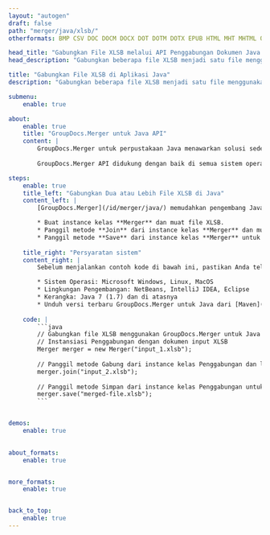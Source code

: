 ```yaml
---
layout: "autogen"
draft: false
path: "merger/java/xlsb/"
otherformats: BMP CSV DOC DOCM DOCX DOT DOTM DOTX EPUB HTML MHT MHTML ODP ODS ODT OTP OTT PDF PNG POTM POTX PPS PPSM PPSX PPT PPTM PPTX PS RTF TEX TIF TIFF TSV TXT VDX VSDM VSDX VSSM VSSX VSTM VSTX VSX VTX XLAM XLS XLSM XLSX XLT XLTM XLTX XPS

head_title: "Gabungkan File XLSB melalui API Penggabungan Dokumen Java & J2SE"
head_description: "Gabungkan beberapa file XLSB menjadi satu file menggunakan API penggabungan dokumen Java dengan semua data, gaya, dan pemformatan sebagai dokumen sumber."

title: "Gabungkan File XLSB di Aplikasi Java"
description: "Gabungkan beberapa file XLSB menjadi satu file menggunakan API penggabungan dokumen Java. Gabungkan halaman atau rentang halaman yang dipilih dari berbagai dokumen sumber menjadi satu dokumen hasil dengan semua data, gaya, dan pemformatan sebagai dokumen sumber."

submenu:
    enable: true

about:
    enable: true
    title: "GroupDocs.Merger untuk Java API"
    content: |
        GroupDocs.Merger untuk perpustakaan Java menawarkan solusi sederhana untuk menggabungkan & membagi dengan aman antara berbagai format dokumen termasuk PDF, Microsoft Office (Word, Excel, PowerPoint, OneNote), OpenDocument, HTML, gambar dan banyak lainnya dalam aplikasi .NET. Dengan menambahkan hanya beberapa baris kode, lakukan beberapa operasi dokumen seperti memindahkan, menghapus, memutar, menukar, mengekstrak, atau mengubah orientasi halaman di dalam dokumen. API penggabungan dokumen juga mendukung pratinjau halaman dokumen sebagai gambar untuk menganalisis struktur dokumen, pemformatan, dan konten pada halaman.
        
        GroupDocs.Merger API didukung dengan baik di semua sistem operasi utama dan versi Java termasuk J2SE 7.0 (1.7), J2SE 8.0 (1.8) dan Java 10.

steps:
    enable: true
    title_left: "Gabungkan Dua atau Lebih File XLSB di Java"
    content_left: |
        [GroupDocs.Merger](/id/merger/java/) memudahkan pengembang Java untuk menggabungkan beberapa file XLSB dengan menerapkan beberapa langkah mudah.

        * Buat instance kelas **Merger** dan muat file XLSB.
        * Panggil metode **Join** dari instance kelas **Merger** dan muat file XLSB lainnya.
        * Panggil metode **Save** dari instance kelas **Merger** untuk menyimpan dokumen yang digabungkan.
        
    title_right: "Persyaratan sistem"
    content_right: |
        Sebelum menjalankan contoh kode di bawah ini, pastikan Anda telah menginstal prasyarat berikut di sistem Anda.

        * Sistem Operasi: Microsoft Windows, Linux, MacOS
        * Lingkungan Pengembangan: NetBeans, IntelliJ IDEA, Eclipse
        * Kerangka: Java 7 (1.7) dan di atasnya
        * Unduh versi terbaru GroupDocs.Merger untuk Java dari [Maven](https://repository.groupdocs.com/webapp/#/artifacts/browse/tree/General/repo/com/groupdocs/groupdocs-merger)
        
    code: |
        ```java
        // Gabungkan file XLSB menggunakan GroupDocs.Merger untuk Java API
        // Instansiasi Penggabungan dengan dokumen input XLSB
        Merger merger = new Merger("input_1.xlsb");
        
        // Panggil metode Gabung dari instance kelas Penggabungan dan lewati jalur dokumen sumber kedua
        merger.join("input_2.xlsb");
            
        // Panggil metode Simpan dari instance kelas Penggabungan untuk menyimpan dokumen yang digabungkan
        merger.save("merged-file.xlsb");        
        ```        


demos:
    enable: true
        

about_formats:
    enable: true


more_formats:
    enable: true


back_to_top:
    enable: true
---
```


